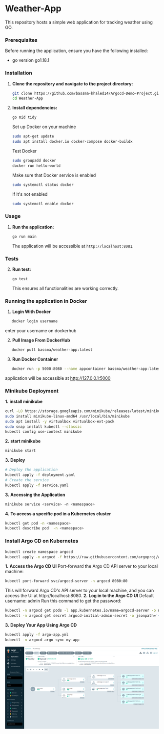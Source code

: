 # Weather-App

This repository hosts a simple web application for tracking weather using GO.


### Prerequisites

  Before running the application, ensure you have the following installed:

   - go version go1.18.1

### Installation

1. **Clone the repository and navigate to the project directory:**

   ```bash
   git clone https://github.com/bassma-khaled14/Argocd-Demo-Project.git
   cd Weather-App
   ```
3. **Install dependencies:**

     ```bash
   go mid tidy
     ```
   Set up Docker on your machine
      ```bash
      sudo apt-get update
      sudo apt install docker.io docker-compose docker-buildx
      ```
   Test Docker 
      ```bash
      sudo groupadd docker
      docker run hello-world
      ```
   Make sure that Docker service is enabled 
      ```bash
      sudo systemctl status docker
      ```
   If It's not enabled
      ```bash
      sudo systemctl enable docker
      ```
### Usage
   1. **Run the application:**
      ```bash
      go run main
      ```
      The application will be accessible at `http://localhost:8081`.
### Tests
   2. **Run test:**
      ````bash
      go test
      ````
      This ensures all functionalities are working correctly.

### Running the application in Docker
   1. **Login With Docker**
   ````bash
      docker login username
   ````
  enter your username on dockerhub
   
   2. **Pull Image From DockerHub**
    
   ````bash
      docker pull bassma/weather-app:latest
   ````
   3. **Run Docker Container**
   ````bash
      docker run -p 5000:8080 --name appcontainer bassma/weather-app:latest
   ````
application will be accessible at http://127.0.0.1:5000

### Minikube Deployment

**1.** **install minikube** 
```bash
curl -LO https://storage.googleapis.com/minikube/releases/latest/minikube-linux-amd64
sudo install minikube-linux-amd64 /usr/local/bin/minikube
sudo apt install -y virtualbox virtualbox-ext-pack
sudo snap install kubectl --classic
kubectl config use-context minikube
```
**2.** **start minikube** 
```bash
minikube start
````
**3.** **Deploy**
```bash
# Deploy the application
kubectl apply -f deployment.yaml
# Create the service
kubectl apply -f service.yaml
````
**3.** **Accessing the Application**
```bash
minikube service <service> -n <namespace>
```
**4.** **To access a specific pod in a Kubernetes cluster**
```bash
kubectl get pod -n <namespace>
kubectl describe pod  -n <namespace>
```

### Install Argo CD on Kubernetes
```bash
kubectl create namespace argocd
kubectl apply -n argocd -f https://raw.githubusercontent.com/argoproj/argo-cd/stable/manifests/install.yaml
```
**1.** **Access the Argo CD UI**
Port-forward the Argo CD API server to your local machine:
```bash 
kubectl port-forward svc/argocd-server -n argocd 8080:80
```
This will forward Argo CD's API server to your local machine, and you can access the UI at http://localhost:8080.
**2.** **Log in to the Argo CD UI**
Default username: admin
Run this command to get the password:
```bash 
kubectl -n argocd get pods -l app.kubernetes.io/name=argocd-server -o name
kubectl -n argocd get secret argocd-initial-admin-secret -o jsonpath='{.data.password}' | base64 --decode; echo
```
**3.** **Deploy Your App Using Argo CD**
``` bash
kubectl apply -f argo-app.yml
kubectl -n argocd argo sync my-app
```

![Argocd dashboard](assets/argocd-deployment.png)